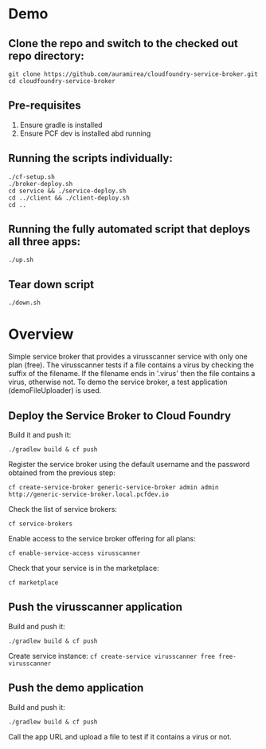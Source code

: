 
# Demo

## Clone the repo and switch to the checked out repo directory:

```
git clone https://github.com/auramirea/cloudfoundry-service-broker.git
cd cloudfoundry-service-broker
```

## Pre-requisites
1. Ensure gradle is installed
2. Ensure PCF dev is installed abd running

## Running the scripts individually:
```
./cf-setup.sh
./broker-deploy.sh
cd service && ./service-deploy.sh
cd ../client && ./client-deploy.sh
cd ..
```

## Running the fully automated script that deploys all three apps:
```
./up.sh
```

## Tear down script

```./down.sh```

# Overview

Simple service broker that provides a virusscanner service with only one plan (free). 
The virusscanner tests if a file contains a virus by checking the suffix of the filename. If the filename ends in '.virus' then 
the file contains a virus, otherwise not.
To demo the service broker, a test application (demoFileUploader) is used. 

## Deploy the Service Broker to Cloud Foundry
Build it and push it:
```
./gradlew build & cf push
```

Register the service broker using the default username and the password obtained from the previous step:
```
cf create-service-broker generic-service-broker admin admin http://generic-service-broker.local.pcfdev.io
```

Check the list of service brokers:
```
cf service-brokers
```

Enable access to the service broker offering for all plans:
```
cf enable-service-access virusscanner
```

Check that your service is in the marketplace:
```
cf marketplace
```

## Push the virusscanner application
Build and push it:
```
./gradlew build & cf push
```

Create service instance:
`cf create-service virusscanner free free-virusscanner`

## Push the demo application
Build and push it:
```
./gradlew build & cf push
```

Call the app URL and upload a file to test if it contains a virus or not.
